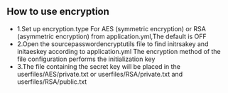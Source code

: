 ## How to use encryption
* 1.Set up encryption.type For AES (symmetric encryption) or RSA (asymmetric encryption) from application.yml,The default is OFF
* 2.Open the sourcepasswordencryptutils file to find initrsakey and initaeskey according to application.yml The encryption method of the file configuration performs the initialization key
* 3.The file containing the secret key will be placed in the userfiles/AES/private.txt or userfiles/RSA/private.txt and userfiles/RSA/public.txt



  